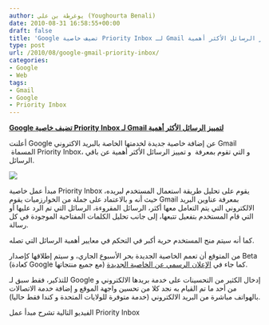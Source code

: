 ```yaml
---
author: يوغرطة بن علي (Youghourta Benali)
date: 2010-08-31 16:58:55+00:00
draft: false
title: 'Google تضيف خاصية Priority Inbox لـ Gmail لتمييز الرسائل الأكثر أهمية '
type: post
url: /2010/08/google-gmail-priority-inbox/
categories:
- Google
- Web
tags:
- Gmail
- Google
- Priority Inbox
---
```


**[Google تضيف خاصية Priority Inbox لـ Gmail لتمييز الرسائل الأكثر أهمية]( https://www.it-scoop.com/2010/08/google-gmail-priority-inbox/)**




أعلنت Google عن إضافة خاصية جديدة لخدمتها الخاصة بالبريد الاكتروني Gmail  المسماة Priority Inbox، و التي تقوم بمعرفة  و تمييز الرسائل الأكثر أهمية عن باقي الرسائل.




[![](http://4.bp.blogspot.com/_JE4qNpFW6Yk/THxYa8Dm-kI/AAAAAAAAAsY/rtemh6ninwY/s500/priority_inbox_quick_guide.png )
]( https://www.it-scoop.com/2010/08/google-gmail-priority-inbox/)





مبدأ عمل خاصية Priority Inbox يقوم على تحليل طريقة استعمال المستخدم لبريده، حيث أنه و بالاعتماد على جملة من الخوارزميات يقوم Gmail بمعرفة عناوين البريد الالكتروني التي يتم التعامل معها أكثر، الرسائل المقروءة، الرسائل التي تم الرد عليها أو التي قام المستخدم بتفعيل تتبعها، إلى جانب تحليل الكلمات المفتاحية الموجودة في كل رسالة.

كما أنه سيتم منح المستخدم حرية أكبر في التحكم في معايير أهمية الرسائل التي تصله.

من المتوقع أن تعمم الخاصية الجديدة بحر الأسبوع الجاري، و سيتم إطلاقها كإصدار Beta (كعادة Google مع جميع منتجاتها) كما جاء في [الإعلان الرسمي عن الخاصية الجديدة](http://gmailblog.blogspot.com/2010/08/email-overload-try-priority-inbox.html).

للتذكير، فقط سبق لـ Google إدخال الكثير من التحسينات على خدمة بريدها الالكتروني و من أحد ما تم القيام به نجد كلا من تحسين واجهة الموقع و إضافة خدمة الاتصالات بالهواتف مباشرة من البريد الالكتروني (خدمة متوفرة للولايات المتحدة و كندا فقط حاليا).

الفيديو التالية تشرح مبدأ عمل Priority Inbox

<!-- more -->



<object classid="clsid:d27cdb6e-ae6d-11cf-96b8-444553540000" width="640" codebase="http://download.macromedia.com/pub/shockwave/cabs/flash/swflash.cab#version=6,0,40,0" height="385"><embed src="http://www.youtube.com/v/5nt3gE9dGHQ?fs=1&hl=fr_FR" allowscriptaccess="always" height="385" width="640" allowfullscreen="true" type="application/x-shockwave-flash"></embed></object>
